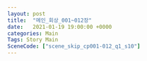 ```yaml
---
layout: post
title:  "메인_회상_001~012장"
date:   2021-01-19 19:00:00 +0000
categories: Main
Tags: Story Main
SceneCode: ["scene_skip_cp001-012_q1_s10"]
---
```

